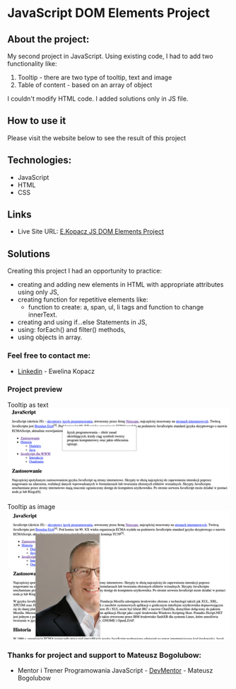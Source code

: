 # JavaScript DOM Elements Project

## About the project:
My second project in JavaScript. Using existing code, I had to add two functionality like:

1. Tooltip - there are two type of tooltip, text and image
2. Table of content - based on an array of object

I couldn't modify HTML code.
I added solutions only in JS file.

## How to use it
Please visit the website below to see the result of this project

## Technologies:
* JavaScript
* HTML
* CSS

## Links
* Live Site URL: [E.Kopacz JS DOM Elements Project](https://ekopacz-js-dom-project.netlify.app)

## Solutions
Creating this project I had an opportunity to practice:
* creating and adding new elements in HTML with appropriate attributes using only JS,
* creating function for repetitive elements like:
    * function to create: a, span, ul, li tags and function to change innerText.
* creating and using if…else Statements in JS,
* using: forEach() and filter() methods,
* using objects in array.

### Feel free to contact me:
* [Linkedin](https://www.linkedin.com/in/ewelina-kopacz-929559100/) - Ewelina Kopacz


### Project preview

Tooltip as text
![Project-preview](./assets/preview/screen1.png)

Tooltip as image
![Project-preview](./assets/preview/screen2.png)

### Thanks for project and support to Mateusz Bogolubow:
* Mentor i Trener Programowania JavaScript - [DevMentor](https://devmentor.pl/) - Mateusz Bogolubow
